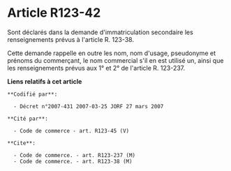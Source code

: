 # Article R123-42

Sont déclarés dans la demande d'immatriculation secondaire les renseignements prévus à l'article R. 123-38.

Cette demande rappelle en outre les nom, nom d'usage, pseudonyme et prénoms du commerçant, le nom commercial s'il en est
utilisé un, ainsi que les renseignements prévus aux 1° et 2° de l'article R. 123-237.

**Liens relatifs à cet article**

	**Codifié par**:

	  - Décret n°2007-431 2007-03-25 JORF 27 mars 2007

	**Cité par**:

	  - Code de commerce - art. R123-45 (V)

	**Cite**:

	  - Code de commerce. - art. R123-237 (M)
	  - Code de commerce. - art. R123-38 (M)

